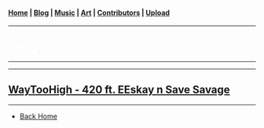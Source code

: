 <head>
  <!-- Favicon -->
  <link rel="shortcut icon" href="../../favicon.ico">
  <!-- Global site tag (gtag.js) - Google Analytics -->
  <script async src="https://www.googletagmanager.com/gtag/js?id=UA-129370470-1"></script>
  <script>
    window.dataLayer = window.dataLayer || [];
    function gtag(){dataLayer.push(arguments);}
    gtag('js', new Date());

    gtag('config', 'UA-129370470-1');
  </script>
</head>

<!-- Main Links -->
#### [Home](../../index.md) | [Blog](../../blog/index.md) | [Music](../index.md) | [Art](../../art/index.md) | [Contributors](../../contributors.md) | [Upload](../../upload.md)

- - -

## [<span style="text-decoration: underline; color: #fff;">Music</span>](../index.md)

- - -
- - -

## [WayTooHigh - 420 ft. EEskay n Save Savage](#)	

- - -

* [Back Home](../index.md)
